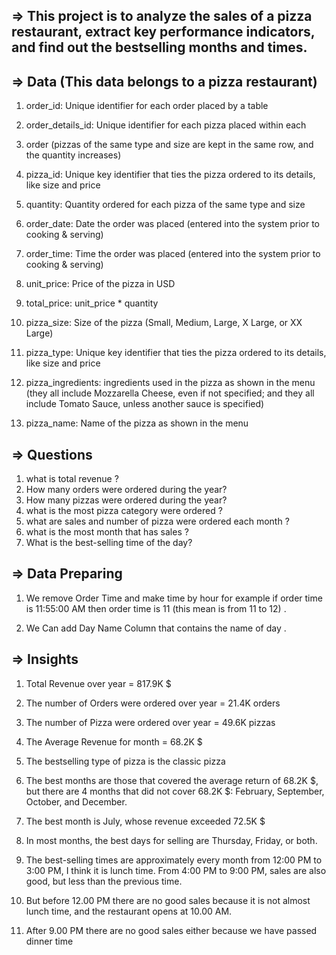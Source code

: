 ## => This project is to analyze the sales of a pizza restaurant,  extract key performance indicators, and find out the bestselling months and times.

## => Data (This data belongs to a pizza restaurant)

1)	order_id: Unique identifier for each order placed by a table

2)	order_details_id: Unique identifier for each pizza placed within each 

3)	order (pizzas of the same type and size are kept in the same row, and the quantity increases)


4)	pizza_id: Unique key identifier that ties the pizza ordered to its details, like size and price

5)	quantity: Quantity ordered for each pizza of the same type and size


6)	order_date: Date the order was placed (entered into the system prior to cooking & serving)

7)	order_time: Time the order was placed (entered into the system prior to cooking & serving)


8)	unit_price: Price of the pizza in USD

9)	total_price: unit_price * quantity

10)	pizza_size: Size of the pizza (Small, Medium, Large, X Large, or XX Large)


11)	pizza_type: Unique key identifier that ties the pizza ordered to its details, like size and price


12)	pizza_ingredients: ingredients used in the pizza as shown in the menu (they all include Mozzarella Cheese, even if not specified; and they all include Tomato Sauce, unless another sauce is specified)


13)	pizza_name: Name of the pizza as shown in the menu



## => Questions
1.	what is total revenue ?
2.	How many orders were ordered during the year?
3.	How many pizzas were ordered during the year?
4.	what is the most pizza category were ordered ?
5.	what are sales and number of pizza were ordered each month ?
6.	what is the most month that has sales ?
7.	What is the best-selling time of the day?


## => Data Preparing
1)	We remove Order Time and make time by hour  for example if order time is 11:55:00 AM then order time is 11 (this mean is from 11 to 12) .

2)	We Can add Day Name Column that contains the name of day .


## => Insights
1)	Total Revenue over year = 817.9K $

2)	The number of Orders were ordered over year = 21.4K orders

3)	The number of Pizza were ordered over year = 49.6K pizzas

4)	The Average Revenue for month = 68.2K $ 

5)	The bestselling type of pizza is the classic pizza

6)	The best months are those that covered the average return of 68.2K $, but there are 4 months that did not cover 68.2K $: February, September, October, and December.

7)	The best month is July, whose revenue exceeded 72.5K $

8)	In most months, the best days for selling are Thursday, Friday, or both.

9)	The best-selling times are approximately every month from 12:00 PM to 3:00 PM, I think it is lunch time. From 4:00 PM to 9:00 PM, sales are also good, but less than the previous time.

10)	But before 12.00 PM there are no good sales because it is not almost lunch time, and the restaurant opens at 10.00 AM.

11)	After 9.00 PM there are no good sales either because we have passed dinner time
